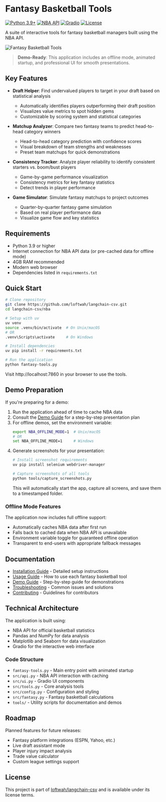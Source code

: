 # Fantasy Basketball Tools

[![Python 3.9+](https://img.shields.io/badge/python-3.9+-blue.svg)](https://www.python.org/downloads/)
[![NBA API](https://img.shields.io/badge/NBA_API-1.3.1-red.svg)](https://github.com/swar/nba_api)
[![Gradio](https://img.shields.io/badge/gradio-4.12.0-orange.svg)](https://gradio.app/)
[![License](https://img.shields.io/badge/license-MIT-green.svg)](https://opensource.org/licenses/MIT)

A suite of interactive tools for fantasy basketball managers built using the NBA API.

![Fantasy Basketball Tools](https://via.placeholder.com/800x400?text=Fantasy+Basketball+Tools)

> **Demo-Ready**: This application includes an offline mode, animated startup, and professional UI for smooth presentations.

## Key Features

- **Draft Helper**: Find undervalued players to target in your draft based on statistical analysis
  - Automatically identifies players outperforming their draft position
  - Visualizes value metrics to spot hidden gems
  - Customizable by scoring system and statistical categories

- **Matchup Analyzer**: Compare two fantasy teams to predict head-to-head category winners
  - Head-to-head category prediction with confidence scores
  - Visual breakdown of team strengths and weaknesses
  - Preset team matchups for quick demonstrations

- **Consistency Tracker**: Analyze player reliability to identify consistent starters vs. boom/bust players
  - Game-by-game performance visualization
  - Consistency metrics for key fantasy statistics
  - Detect trends in player performance

- **Game Simulator**: Simulate fantasy matchups to project outcomes 
  - Quarter-by-quarter fantasy game simulation
  - Based on real player performance data
  - Visualize game flow and key statistics

## Requirements

- Python 3.9 or higher
- Internet connection for NBA API data (or pre-cached data for offline mode)
- 4GB RAM recommended
- Modern web browser
- Dependencies listed in `requirements.txt`

## Quick Start

```bash
# Clone repository
git clone https://github.com/loftwah/langchain-csv.git
cd langchain-csv/nba

# Setup with uv
uv venv
source .venv/bin/activate  # On Unix/macOS
# OR
.venv\Scripts\activate     # On Windows

# Install dependencies
uv pip install -r requirements.txt

# Run the application
python fantasy-tools.py
```

Visit http://localhost:7860 in your browser to use the tools.

## Demo Preparation

If you're preparing for a demo:

1. Run the application ahead of time to cache NBA data
2. Consult the [Demo Guide](./docs/DEMO.md) for a step-by-step presentation plan
3. For offline demos, set the environment variable:
   ```bash
   export NBA_OFFLINE_MODE=1  # Unix/macOS
   # OR
   set NBA_OFFLINE_MODE=1     # Windows
   ```
4. Generate screenshots for your presentation:
   ```bash
   # Install screenshot requirements
   uv pip install selenium webdriver-manager
   
   # Capture screenshots of all tools
   python tools/capture_screenshots.py
   ```
   This will automatically start the app, capture all screens, and save them to a timestamped folder.

### Offline Mode Features

The application now includes full offline support:
- Automatically caches NBA data after first run
- Falls back to cached data when NBA API is unavailable
- Environment variable toggle for guaranteed offline operation
- Transparent to end-users with appropriate fallback messages

## Documentation

- [Installation Guide](./docs/INSTALLATION.md) - Detailed setup instructions
- [Usage Guide](./docs/USAGE.md) - How to use each fantasy basketball tool
- [Demo Guide](./docs/DEMO.md) - Step-by-step guide for demonstrations
- [Troubleshooting](./docs/TROUBLESHOOTING.md) - Common issues and solutions
- [Contributing](./docs/CONTRIBUTING.md) - Guidelines for contributors

## Technical Architecture

The application is built using:
- NBA API for official basketball statistics
- Pandas and NumPy for data analysis
- Matplotlib and Seaborn for data visualization
- Gradio for the interactive web interface

### Code Structure

- `fantasy-tools.py` - Main entry point with animated startup
- `src/api.py` - NBA API interaction with caching
- `src/ui.py` - Gradio UI components
- `src/tools.py` - Core analysis tools
- `src/config.py` - Configuration and styling
- `src/fantasy.py` - Fantasy basketball calculations
- `tools/` - Utility scripts for documentation and demos

## Roadmap

Planned features for future releases:
- Fantasy platform integrations (ESPN, Yahoo, etc.)
- Live draft assistant mode
- Player injury impact analysis
- Trade value calculator
- Custom league settings support

## License

This project is part of [loftwah/langchain-csv](https://github.com/loftwah/langchain-csv) and is available under its license terms.
